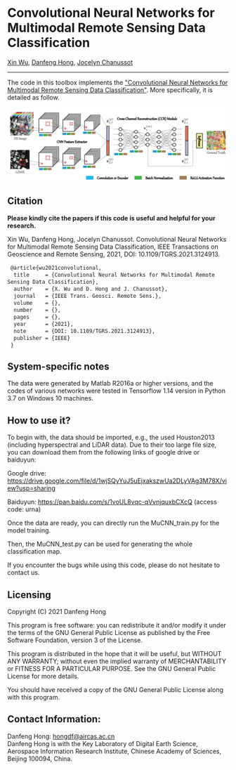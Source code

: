 # Convolutional Neural Networks for Multimodal Remote Sensing Data Classification

[Xin Wu](https://scholar.google.com/citations?user=XzV9xYIAAAAJ&hl=en), [Danfeng Hong](https://sites.google.com/view/danfeng-hong), [Jocelyn Chanussot](http://jocelyn-chanussot.net/)

___________

The code in this toolbox implements the ["Convolutional Neural Networks for Multimodal Remote Sensing Data Classification"](https://ieeexplore.ieee.org/abstract/document/9598903). More specifically, it is detailed as follow.

![alt text](./CCR.png)


Citation
---------------------

**Please kindly cite the papers if this code is useful and helpful for your research.**

Xin Wu, Danfeng Hong, Jocelyn Chanussot. Convolutional Neural Networks for Multimodal Remote Sensing Data Classification, IEEE Transactions on Geoscience and Remote Sensing, 2021, DOI: 10.1109/TGRS.2021.3124913. 

     @article{wu2021convolutional,
      title     = {Convolutional Neural Networks for Multimodal Remote Sensing Data Classification},
      author    = {X. Wu and D. Hong and J. Chanussot},
      journal   = {IEEE Trans. Geosci. Remote Sens.}, 
      volume    = {},
      number    = {},
      pages     = {},
      year      = {2021},
      note      = {DOI: 10.1109/TGRS.2021.3124913},
      publisher = {IEEE}
     }

System-specific notes
---------------------
The data were generated by Matlab R2016a or higher versions, and the codes of various networks were tested in Tensorflow 1.14 version in Python 3.7 on Windows 10 machines.

How to use it?
---------------------
To begin with, the data should be imported, e.g., the used Houston2013 (including hyperspectral and LiDAR data). Due to their too large file size, you can download them from the following links of google drive or baiduyun:

Google drive: https://drive.google.com/file/d/1wjSQyYuJ5uEjxakszwUa2DLyVAg3M78X/view?usp=sharing

Baiduyun: https://pan.baidu.com/s/1voUL8vqc-qVvnjquxbCXcQ (access code: urna)

Once the data are ready, you can directly run the MuCNN_train.py for the model training.

Then, the MuCNN_test.py can be used for generating the whole classification map.

If you encounter the bugs while using this code, please do not hesitate to contact us.

Licensing
---------

Copyright (C) 2021 Danfeng Hong

This program is free software: you can redistribute it and/or modify it under the terms of the GNU General Public License as published by the Free Software Foundation, version 3 of the License.

This program is distributed in the hope that it will be useful, but WITHOUT ANY WARRANTY; without even the implied warranty of MERCHANTABILITY or FITNESS FOR A PARTICULAR PURPOSE. See the GNU General Public License for more details.

You should have received a copy of the GNU General Public License along with this program.

Contact Information:
--------------------

Danfeng Hong: hongdf@aircas.ac.cn<br>
Danfeng Hong is with the Key Laboratory of Digital Earth Science, Aerospace Information Research Institute, Chinese Academy of Sciences, Beijing 100094, China.
